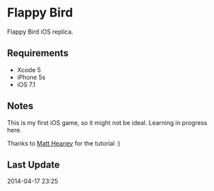 Flappy Bird
===========================

Flappy Bird iOS replica.

Requirements
-----------
* Xcode 5
* iPhone 5s
* iOS 7.1

Notes
-----------

This is my first iOS game, so it might not be ideal. Learning in progress here.

Thanks to [Matt Heaney](https://www.youtube.com/watch?v=RKG6fsM5JiA) for the tutorial :)

Last Update
----
2014-04-17 23:25
